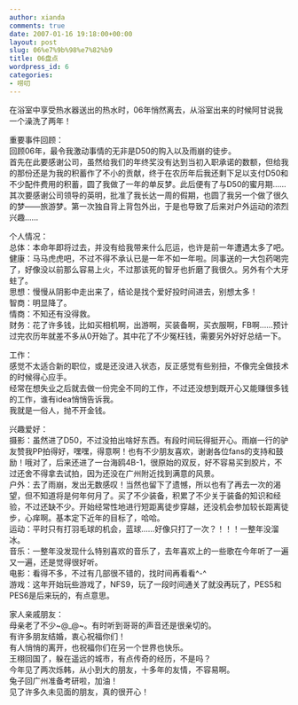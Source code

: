 ```yaml
---
author: xianda
comments: true
date: 2007-01-16 19:18:00+00:00
layout: post
slug: 06%e7%9b%98%e7%82%b9
title: 06盘点
wordpress_id: 6
categories:
- 唠叨
---
```


在浴室中享受热水器送出的热水时，06年悄然离去，从浴室出来的时候阿甘说我一个澡洗了两年！

 

重要事件回顾：     
回顾06年，最令我激动事情的无非是D50的购入以及雨崩的徒步。      
首先在此要感谢公司，虽然给我们的年终奖没有达到当初入职承诺的数额，但给我的那份还是为我的积蓄作了不小的贡献，终于在农历年后我还剩下足以支付D50和不少配件费用的积蓄，圆了我做了一年的单反梦。此后便有了与D50的蜜月期……      
其次要感谢公司领导的英明，批准了我长达一周的假期，也圆了我另一个做了很久的梦——旅游梦。第一次独自背上背包外出，于是也导致了后来对户外运动的浓烈兴趣……

<!-- more -->  

个人情况：     
总体：本命年即将过去，并没有给我带来什么厄运，也许是前一年遭遇太多了吧。      
健康：马马虎虎吧，不过不得不承认已是一年不如一年啦。同事送的一大包药喝完了，好像没以前那么容易上火，不过那该死的智牙也折磨了我很久。另外有个大牙蛀了。      
思想：慢慢从阴影中走出来了，结论是找个爱好投时间进去，别想太多！      
智商：明显降了。      
情商：不知还有没得救。      
财务：花了许多钱，比如买相机啊，出游啊，买装备啊，买衣服啊，FB啊……预计过完农历年就差不多从0开始了。其中花了不少冤枉钱，需要另外好好总结一下。

 

工作：     
感觉不太适合新的职位，或是还没进入状态，反正感觉有些别扭，不像完全做技术的时候得心应手。      
经常在想失业之后就去做一份完全不同的工作，不过还没想到既开心又能赚很多钱的工作，谁有idea悄悄告诉我。      
我就是一俗人，抛不开金钱。

 

兴趣爱好：     
摄影：虽然进了D50，不过没拍出啥好东西。有段时间玩得挺开心。雨崩一行的驴友赞我PP拍得好，嘿嘿，得意啊！也有不少朋友喜欢，谢谢各位fans的支持和鼓励！哦对了，后来还进了一台海鸥4B-1，很原始的双反，好不容易买到胶片，不过还舍不得拿去试拍，因为还没在广州附近找到满意的风景。      
户外：去了雨崩，发出无数感叹！当然也留下了遗憾，所以也有了再去一次的渴望，但不知道将是何年何月了。买了不少装备，积累了不少关于装备的知识和经验，不过还缺不少。开始经常性地进行短距离徒步穿越，还没机会参加较长距离徒步，心痒啊。基本定下近年的目标了，哈哈。      
运动：平时只有打羽毛球的机会，蓝球……好像只打了一次？！！！一整年没溜冰。      
音乐：一整年没发现什么特别喜欢的音乐了，去年喜欢上的一些歌在今年听了一遍又一遍，还是觉得很好听。      
电影：看得不多，不过有几部很不错的，找时间再看看^-^      
游戏：这年开始玩些游戏了，NFS9，玩了一段时间通关了就没再玩了，PES5和PES6是后来玩的，有点意思。

 

家人亲戚朋友：     
母亲老了不少~@_@~。有时听到哥哥的声音还是很亲切的。      
有许多朋友结婚，衷心祝福你们！      
有人悄悄的离开，也祝福你们在另一个世界也快乐。      
王栩回国了，躲在遥远的城市，有点传奇的经历，不是吗？      
今年见了两次烁韩，从小到大的朋友，十多年的友情，不容易啊。      
兔子回广州准备考研啦，加油！      
见了许多久未见面的朋友，真的很开心！
